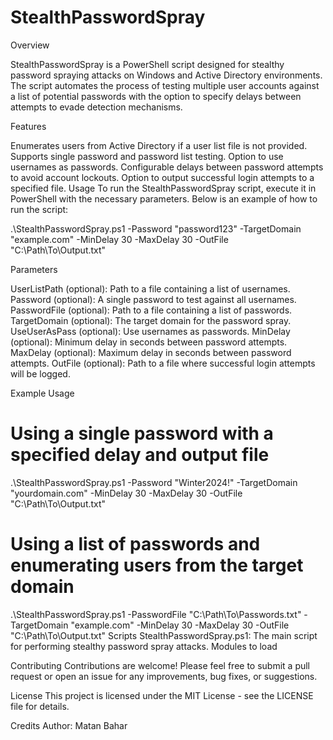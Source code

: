 # StealthPasswordSpray

Overview

StealthPasswordSpray is a PowerShell script designed for stealthy password spraying attacks on Windows and Active Directory environments. The script automates the process of testing multiple user accounts against a list of potential passwords with the option to specify delays between attempts to evade detection mechanisms.

Features

Enumerates users from Active Directory if a user list file is not provided.
Supports single password and password list testing.
Option to use usernames as passwords.
Configurable delays between password attempts to avoid account lockouts.
Option to output successful login attempts to a specified file.
Usage
To run the StealthPasswordSpray script, execute it in PowerShell with the necessary parameters. Below is an example of how to run the script:

.\StealthPasswordSpray.ps1 -Password "password123" -TargetDomain "example.com" -MinDelay 30 -MaxDelay 30 -OutFile "C:\Path\To\Output.txt"

Parameters

UserListPath (optional): Path to a file containing a list of usernames.
Password (optional): A single password to test against all usernames.
PasswordFile (optional): Path to a file containing a list of passwords.
TargetDomain (optional): The target domain for the password spray.
UseUserAsPass (optional): Use usernames as passwords.
MinDelay (optional): Minimum delay in seconds between password attempts.
MaxDelay (optional): Maximum delay in seconds between password attempts.
OutFile (optional): Path to a file where successful login attempts will be logged.

Example Usage
# Using a single password with a specified delay and output file
.\StealthPasswordSpray.ps1 -Password "Winter2024!" -TargetDomain "yourdomain.com" -MinDelay 30 -MaxDelay 30 -OutFile "C:\Path\To\Output.txt"

# Using a list of passwords and enumerating users from the target domain
.\StealthPasswordSpray.ps1 -PasswordFile "C:\Path\To\Passwords.txt" -TargetDomain "example.com" -MinDelay 30 -MaxDelay 30 -OutFile "C:\Path\To\Output.txt"
Scripts
StealthPasswordSpray.ps1: The main script for performing stealthy password spray attacks.
Modules to load


Contributing
Contributions are welcome! Please feel free to submit a pull request or open an issue for any improvements, bug fixes, or suggestions.

License
This project is licensed under the MIT License - see the LICENSE file for details.

Credits
Author: Matan Bahar
